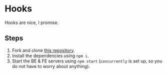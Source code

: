 # Hooks

Hooks are nice, I promise.

## Steps

1. Fork and clone [this repository](https://github.com/JoinCODED/TASK-Masterclass-M11-Hooks).
2. Install the dependencies using `npm i`.
3. Start the BE & FE servers using `npm start` (`concurrently` is set up, so you do not have to worry about anything).
